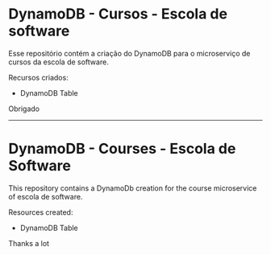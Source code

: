 # DynamoDB - Cursos - Escola de software

Esse repositório contém a criação do DynamoDB para o microserviço de cursos da escola de software.

Recursos criados:
- DynamoDB Table

Obrigado
<hr/>

# DynamoDB - Courses - Escola de Software

This repository contains a DynamoDb creation for the course microservice of escola de software.

Resources created:
- DynamoDB Table

Thanks a lot